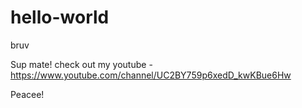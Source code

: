 # hello-world
bruv

Sup mate!
check out my youtube - https://www.youtube.com/channel/UC2BY759p6xedD_kwKBue6Hw


Peacee!
